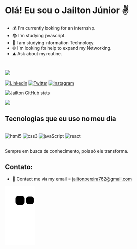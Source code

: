 <div align="left">

 <h1>Olá! Eu sou o Jailton Júnior ✌️</h1>

- 💰 I'm currently looking for an internship.
- 📚 I'm studying javascript.
- 📗 I am studying Information Technology.
- 🌐 I'm looking for help to expand my Networking.
- ⛰️ Ask about my routine.
 
 <p align="center">
  <img alt="" src="https://media.giphy.com/media/CW16nFVXLSQxSMUEMd/giphy-downsized-large.gif" />
</p>

 <img src="https://media.giphy.com/media/WUlplcMpOCEmTGBtBW/giphy.gif" width="30">


[![Linkedin](	https://img.shields.io/badge/LinkedIn-0077B5?style=for-the-badge&logo=linkedin&logoColor=white)](https://www.linkedin.com/in/jailton-júnior-89243b243/)
[![Twitter](	https://img.shields.io/badge/Twitter-1DA1F2?style=for-the-badge&logo=twitter&logoColor=white)](https://twitter.com/kvothe010)
[![Instagram]( https://img.shields.io/badge/Instagram-E4405F?style=for-the-badge&logo=instagram&logoColor=white)](https://www.instagram.com/jailto_on/)

![Jailton GitHub stats](https://github-readme-stats.vercel.app/api?username=jailtonj&show_icons=true&theme=dracula)

<div align="left">
    <img height="180em" src="https://github-readme-stats.vercel.app/api/top-langs/?username=JailtonJ&layout=compact&langs_count=7&theme=dark"/>
</div>

## Tecnologias que eu uso no meu dia

<div style="display: inline_block"><br/>
  <img align="center" alt="html5" src="https://img.shields.io/badge/HTML5-E34F26?style=for-the-badge&logo=html5&logoColor=white"/>
  <img align="center" alt="css3" src="https://img.shields.io/badge/CSS3-1572B6?style=for-the-badge&logo=css3&logoColor=white"/>
  <img align="center" alt="javaScript" src="https://img.shields.io/badge/JavaScript-323330?style=for-the-badge&logo=javascript&logoColor=F7DF1E"/>
  <img align="center" alt="react" src="https://img.shields.io/badge/React-20232A?style=for-the-badge&logo=react&logoColor=61DAFB"/>
</div><br/>

Sempre em busca de conhecimento, pois só ele transforma.

## Contato:

- 🏰 Contact me via my email = jailtonpereira762@gmail.com
    
</div>

![snake gif](https://github.com/JailtonJ/JailtonJ/blob/output/github-contribution-grid-snake.svg)

